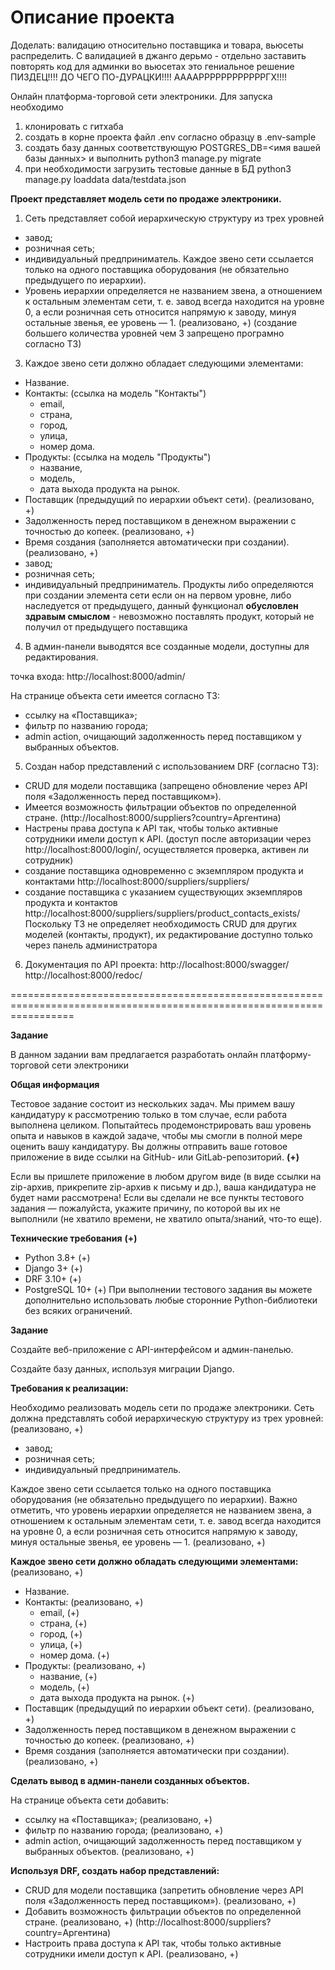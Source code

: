 # Описание проекта

Доделать: валидацию относительно поставщика и товара, вьюсеты распределить.
С валидацией в джанго дерьмо - отдельно заставить повторять код для админки во вьюсетах это гениальное решение
ПИЗДЕЦ!!!! ДО ЧЕГО ПО-ДУРАЦКИ!!!! ААААРРРРРРРРРРРРГХ!!!!

Онлайн платформа-торговой сети электроники.
Для запуска необходимо 
1. клонировать с гитхаба
2. создать в корне проекта файл .env согласно образцу в .env-sample
3. создать базу данных соответствующую POSTGRES_DB=<имя вашей базы данных> и выполнить python3 manage.py migrate
4. при необходимости загрузить тестовые данные в БД python3 manage.py loaddata data/testdata.json

**Проект представляет модель сети по продаже электроники.**
1. Сеть представляет собой иерархическую структуру из трех уровней
- завод; 
- розничная сеть;
- индивидуальный предприниматель.
Каждое звено сети ссылается только на одного поставщика оборудования (не обязательно предыдущего по иерархии). 
- Уровень иерархии определяется не названием звена, а отношением к остальным элементам сети, т. е. завод всегда находится на уровне 0, а если розничная сеть относится напрямую к заводу, минуя остальные звенья, ее уровень — 1. (реализовано, +)
(создание большего количества уровней чем 3 запрещено програмно согласно ТЗ)

3. Каждое звено сети должно обладает следующими элементами:
- Название.
- Контакты: (ссылка на модель "Контакты")
  - email,
  - страна,
  - город,
  - улица,
  - номер дома.
- Продукты: (ссылка на модель "Продукты")
  - название,
  - модель,
  - дата выхода продукта на рынок.
- Поставщик (предыдущий по иерархии объект сети). (реализовано, +)
- Задолженность перед поставщиком в денежном выражении с точностью до копеек. (реализовано, +)
- Время создания (заполняется автоматически при создании). (реализовано, +)
- завод; 
- розничная сеть;
- индивидуальный предприниматель.
Продукты либо определяются при создании элемента сети если он на первом уровне, либо наследуется от предыдущего,
данный функционал **обусловлен здравым смыслом** - невозможно поставлять продукт, который не получил от предыдущего поставщика

4. В админ-панели выводятся все созданные модели, доступны для редактирования.

точка входа: http://localhost:8000/admin/

На странице объекта сети имеется согласно ТЗ:
- ссылку на «Поставщика»; 
- фильтр по названию города; 
- admin action, очищающий задолженность перед поставщиком у выбранных объектов. 


5. Создан набор представлений с использованием DRF (согласно ТЗ):

- CRUD для модели поставщика (запрещено обновление через API поля «Задолженность перед поставщиком»).
- Имеется возможность фильтрации объектов по определенной стране.
  (http://localhost:8000/suppliers?country=Аргентина)
- Настрены права доступа к API так, чтобы только активные сотрудники имели доступ к API. 
  (доступ после авторизации через http://localhost:8000/login/, осуществляется проверка, активен ли сотрудник)
- создание поставщика одновременно с экземпляром продукта и контактами
  http://localhost:8000/suppliers/suppliers/
- создание поставщика с указанием существующих экземпляров продукта и контактов
  http://localhost:8000/suppliers/suppliers/product_contacts_exists/
  Поскольку ТЗ не определяет необходимость CRUD для других моделей (контакты, продукт), 
  их редактирование доступно только через панель администратора

6. Документация по API проекта:
    http://localhost:8000/swagger/
    http://localhost:8000/redoc/

=======================================================================================================================




**Задание**

В данном задании вам предлагается разработать онлайн платформу-торговой сети электроники

**Общая информация**

Тестовое задание состоит из нескольких задач. Мы примем вашу кандидатуру к рассмотрению только в том случае, если работа выполнена целиком. Попытайтесь продемонстрировать ваш уровень опыта и навыков в каждой задаче, чтобы мы смогли в полной мере оценить вашу кандидатуру.
Вы должны отправить ваше готовое приложение в виде ссылки на GitHub- или GitLab-репозиторий. **(+)**

Если вы пришлете приложение в любом другом виде (в виде ссылки на zip-архив, прикрепите zip-архив к письму и др.), ваша кандидатура не будет нами рассмотрена!
Если вы сделали не все пункты тестового задания — пожалуйста, укажите причину, по которой вы их не выполнили (не хватило времени, не хватило опыта/знаний, что-то еще).

**Технические требования** **(+)**
- Python 3.8+ (+)
- Django 3+ (+)
- DRF 3.10+ (+)
- PostgreSQL 10+ (+)
При выполнении тестового задания вы можете дополнительно использовать любые сторонние Python-библиотеки без всяких ограничений.

**Задание**

Создайте веб-приложение с API-интерфейсом и админ-панелью.

Создайте базу данных, используя миграции Django.


**Требования к реализации:**

Необходимо реализовать модель сети по продаже электроники.
Сеть должна представлять собой иерархическую структуру из трех уровней: (реализовано, +)

- завод; 
- розничная сеть;
- индивидуальный предприниматель.

Каждое звено сети ссылается только на одного поставщика оборудования (не обязательно предыдущего по иерархии). Важно отметить, что уровень иерархии определяется не названием звена, а отношением к остальным элементам сети, т. е. завод всегда находится на уровне 0, а если розничная сеть относится напрямую к заводу, минуя остальные звенья, ее уровень — 1. (реализовано, +)


**Каждое звено сети должно обладать следующими элементами:** (реализовано, +)
- Название.
- Контакты: (реализовано, +)
  - email, (+)
  - страна, (+)
  - город, (+)
  - улица, (+)
  - номер дома. (+)
- Продукты: (реализовано, +)
  - название, (+)
  - модель, (+)
  - дата выхода продукта на рынок. (+)
- Поставщик (предыдущий по иерархии объект сети). (реализовано, +)
- Задолженность перед поставщиком в денежном выражении с точностью до копеек. (реализовано, +)
- Время создания (заполняется автоматически при создании). (реализовано, +)


**Сделать вывод в админ-панели созданных объектов.**

На странице объекта сети добавить:
- ссылку на «Поставщика»; (реализовано, +)
- фильтр по названию города; (реализовано, +)
- admin action, очищающий задолженность перед поставщиком у выбранных объектов. (реализовано, +)


**Используя DRF, создать набор представлений:**

- CRUD для модели поставщика (запретить обновление через API поля «Задолженность перед поставщиком»). (реализовано, +)
- Добавить возможность фильтрации объектов по определенной стране.  (реализовано, +)
  (http://localhost:8000/suppliers?country=Аргентина)
- Настроить права доступа к API так, чтобы только активные сотрудники имели доступ к API. (реализовано, +)